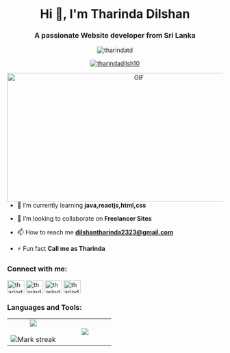 
<h1 align="center">Hi 👋, I'm Tharinda Dilshan</h1>
<h3 align="center">A passionate Website developer from Sri Lanka</h3>

<p align="center"> <img src="https://komarev.com/ghpvc/?username=tharindatd&label=Profile%20views&color=0e75b6&style=flat" alt="tharindatd" /> </p>

<p align="center"> <a href="https://twitter.com/tharindadilsh10" target="blank"><img src="https://img.shields.io/twitter/follow/tharindadilsh10?logo=twitter&style=for-the-badge" alt="tharindadilsh10" /></a> </p>
<a target="_blank" align="center">
  <img align="right" top="500" height="300" width="600" alt="GIF" src="https://repository-images.githubusercontent.com/588181932/e36ec678-7984-4cdd-8e4c-a3932772ff8e">
</a>


- 🌱 I’m currently learning **java,reactjs,html,css**

- 👯 I’m looking to collaborate on **Freelancer Sites**

- 📫 How to reach me **dilshantharinda2323@gmail.com**

- ⚡ Fun fact **Call me as Tharinda**

<h3 align="left">Connect with me:</h3>
<p align="left">
<a href="https://twitter.com/tharindadilsh10" target="blank"><img align="center" src="https://raw.githubusercontent.com/rahuldkjain/github-profile-readme-generator/master/src/images/icons/Social/twitter.svg" alt="tharindadilsh10" height="30" width="40" /></a>
<a href="https://linkedin.com/in/tharinda dilshan" target="blank"><img align="center" src="https://raw.githubusercontent.com/rahuldkjain/github-profile-readme-generator/master/src/images/icons/Social/linked-in-alt.svg" alt="tharinda dilshan" height="30" width="40" /></a>
<a href="https://fb.com/tharinda dilshan" target="blank"><img align="center" src="https://raw.githubusercontent.com/rahuldkjain/github-profile-readme-generator/master/src/images/icons/Social/facebook.svg" alt="tharinda dilshan" height="30" width="40" /></a>
<a href="https://instagram.com/tharinda dilshan" target="blank"><img align="center" src="https://raw.githubusercontent.com/rahuldkjain/github-profile-readme-generator/master/src/images/icons/Social/instagram.svg" alt="tharinda dilshan" height="30" width="40" /></a>
</p>

<h3 align="left">Languages and Tools:</h3>
<!--- stats & Trophy (start) -->
<p align="center">
  <!--- stats (start) -->
<table align="center">
<tr border="none">
<td width="50%" align="center">
  
  <img  align="center"  src="https://github-readme-stats.vercel.app/api?username=tharindatd&theme=dark&show_icons=true&count_private=true" />
  <br></br>
  <img  title="🔥 Get streak stats for your profile at git.io/streak-stats" alt="Mark streak" src="https://github-readme-streak-stats.herokuapp.com/?user=tharindatd&theme=dark&hide_border=false" /> 
</td>

<td width="50%" align="center">

  <img  align="center"  src="https://github-readme-stats.anuraghazra1.vercel.app/api/top-langs/?username=tharindatd&theme=dark&hide_border=false&no-bg=true&no-frame=true&langs_count=10"/>
  
  </td>
</tr>
</table>
<!--- stats (end) -->




</p>        
<!--- stats (end) -->

